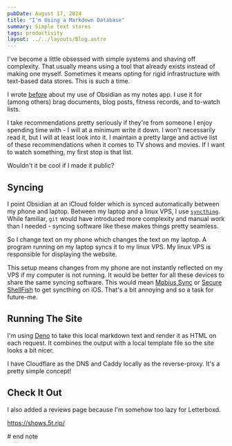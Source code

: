 ```yaml
---
pubDate: August 17, 2024
title: "I'm Using a Markdown Database"
summary: Simple text stores
tags: productivity
layout: ../../layouts/Blog.astro
---
```


I've become a little obsessed with simple systems and shaving off complexity. That usually means using a tool that already exists instead of making one myself. Sometimes it means opting for rigid infrastructure with text-based data stores. This is such a time.

I wrote [before](https://emnudge.dev/notes/daily-brags/) about my use of Obsidian as my notes app. I use it for (among others) brag documents, blog posts, fitness records, and to-watch lists.

I take recommendations pretty seriously if they're from someone I enjoy spending time with - I will at a minimum write it down. I won't necessarily read it, but I will at least look into it. I maintain a pretty large and active list of these recommendations when it comes to TV shows and movies. If I want to watch something, my first stop is that list.

Wouldn't it be cool if I made it public?

## Syncing

I point Obsidian at an iCloud folder which is synced automatically between my phone and laptop. Between my laptop and a linux VPS, I use [`syncthing`](https://syncthing.net/). While familiar, `git` would have introduced more complexity and manual work than I needed - syncing software like these makes things pretty seamless. 

So I change text on my phone which changes the text on my laptop. A program running on my laptop syncs it to my linux VPS. My linux VPS is responsible for displaying the website.

This setup means changes from my phone are not instantly reflected on my VPS if my computer is not running. It would be better for all these devices to share the same syncing software. This would mean [Mobius Sync](https://mobiussync.com/) or [Secure ShellFish](https://secureshellfish.app/) to get syncthing on iOS. That's a bit annoying and so a task for future-me.

## Running The Site

I'm using [Deno](https://deno.com/) to take this local markdown text and render it as HTML on each request. It combines the output with a local template file so the site looks a bit nicer.

I have Cloudflare as the DNS and Caddy locally as the reverse-proxy. It's a pretty simple concept!

## Check It Out

I also added a reviews page because I'm somehow too lazy for Letterboxd. 

https://shows.5t.rip/

\# end note